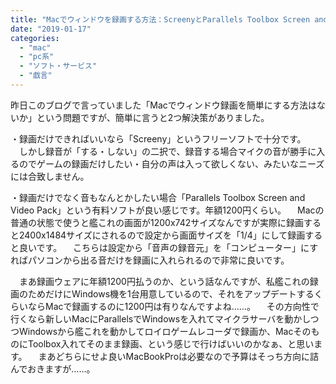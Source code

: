 ```yaml
---
title: "Macでウィンドウを録画する方法：ScreenyとParallels Toolbox Screen and Video Pack"
date: "2019-01-17"
categories: 
  - "mac"
  - "pc系"
  - "ソフト・サービス"
  - "戯言"
---
```


昨日このブログで言っていました「Macでウィンドウ録画を簡単にする方法はないか」という問題ですが、簡単に言うと2つ解決策がありました。

・録画だけできればいいなら「Screeny」というフリーソフトで十分です。 　しかし録音が「する・しない」の二択で、録音する場合マイクの音が勝手に入るのでゲームの録画だけしたい・自分の声は入って欲しくない、みたいなニーズには合致しません。

・録画だけでなく音もなんとかしたい場合「Parallels Toolbox Screen and Video Pack」という有料ソフトが良い感じです。年額1200円くらい。 　Macの普通の状態で使うと艦これの画面が1200x742サイズなんですが実際に録画すると2400x1484サイズにされるので設定から画面サイズを「1/4」にして録画すると良いです。 　こちらは設定から「音声の録音元」を「コンピューター」にすればパソコンから出る音だけを録画に入れられるので非常に良いです。

　まあ録画ウェアに年額1200円払うのか、という話なんですが、私艦これの録画のためだけにWindows機を1台用意しているので、それをアップデートするくらいならMacで録画するのに1200円は有りなんですよね……。 　その方向性で行くなら新しいMacにParallelsでWindowsを入れてマイクラサーバを動かしつつWindowsから艦これを動かしてロイロゲームレコーダで録画か、MacそのものにToolbox入れてそのまま録画、という感じで行けばいいのかなぁ、と思います。 　まあどちらにせよ良いMacBookProは必要なので予算はそっち方向に詰んでおきますが……。

